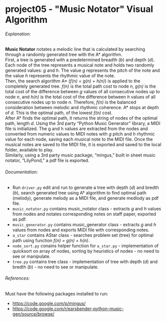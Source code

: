 # project05 - "Music Notator" Visual Algorithm

###### Explanation:
**Music Notator** notates a melodic line that is calculated by searching through a randomly generated tree with the A* algorithm.<br /> 
First, a tree is generated with a predetermined breadth (*b*) and depth (*d*).  Each node of the tree represents a musical note and holds two randomly generated values: *g* and *h*.  The value *g* represents the pitch of the note and the value *h* represents the rhythmic value of the note.<br />
Then, the search algorithm A* (*f(n) = g(n) + h(n)*) is applied to the completely generated tree.  *f(n)* is the total path cost to node *n*, *g(n)* is the total cost of the difference between *g* values of all consecutive nodes up to node *n*, and *h(n)* is the total cost of the difference between *h* values of all consecutive nodes up to node *n*.  Therefore, *f(n)* is the balanced consideration between melodic and rhythmic coherence.  A* stops at depth of *d*. This is the optimal path, of the lowest *f(n)* cost.<br />
After A* finds the optimal path, it returns the string of nodes of the optimal path, length *d*.  Using the 3rd party “Python Music Generator” library, a MIDI file is initialized. The g and h values are extracted from the nodes and converted from numeric values to MIDI notes with *g* pitch and *h* rhythmic value for each node, saving each musical note to the MIDI file.  Once the musical notes are saved to the MIDI file, it is exported and saved to the local folder, available to play.<br />
Similarly, using a 3rd party music package, “mingus,” built in sheet music notator, “LilyPond,” a pdf file is exported.

###### Documentation:
- Run `driver.py` edit and run to generate a tree with depth (*d*) and bredth (*b*), search generated tree using A* algorithm to find optimal path (melody), generate melody as a MIDI file, and generate medlody as pdf file.
- `music_notator.py` contains music_notator class - extracts *g* and *h* values from nodes and notates corresponding notes on staff paper, exported as pdf.
- `music_generator.py` contains music_generator class - extracts *g* and *h* values from nodes and exports MIDI file with corresponding notes.
- `a_star` contains AStar class - searches problem set (tree) for optimal path using function *f(n) = g(n) + h(n)*.
- `node_sort.py` conains helper function for `a_star.py` - implementation of quicksort on array of nodes, sorting by heuristics of nodes - no need to see or manipulate.
- `tree.py` contains tree class - implementation of tree with depth (*d*) and bredth (*b*) - no need to see or manipulate.

###### References:
Must have the following packages installed to run:
- https://code.google.com/p/mingus/
- https://code.google.com/r/earsbender-python-music-gen/source/browse/
